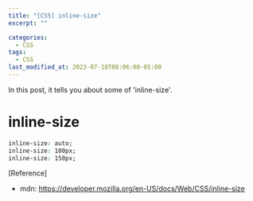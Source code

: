 ```yaml
---
title: "[CSS] inline-size"
excerpt: ""

categories:
  - CSS
tags:
  - CSS
last_modified_at: 2023-07-18T08:06:00-05:00
---
```


In this post, it tells you about some of 'inline-size'.

# inline-size

```css
inline-size: auto;
inline-size: 100px;
inline-size: 150px;
```

[Reference]

- mdn: <https://developer.mozilla.org/en-US/docs/Web/CSS/inline-size>
